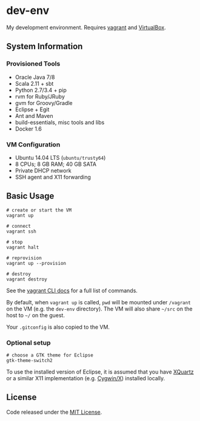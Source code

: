 # dev-env

My development environment. Requires [vagrant](http://www.vagrantup.com/downloads.html) and [VirtualBox](https://www.virtualbox.org/wiki/Downloads).

## System Information

### Provisioned Tools
  * Oracle Java 7/8
  * Scala 2.11 + sbt
  * Python 2.7/3.4 + pip
  * rvm for Ruby/JRuby
  * gvm for Groovy/Gradle
  * Eclipse + Egit
  * Ant and Maven
  * build-essentials, misc tools and libs
  * Docker 1.6

### VM Configuration

  * Ubuntu 14.04 LTS (`ubuntu/trusty64`)
  * 8 CPUs; 8 GB RAM; 40 GB SATA
  * Private DHCP network
  * SSH agent and X11 forwarding

## Basic Usage

    # create or start the VM
    vagrant up

    # connect
    vagrant ssh

    # stop
    vagrant halt

    # reprovision
    vagrant up --provision

    # destroy
    vagrant destroy

See the [vagrant CLI docs](https://docs.vagrantup.com/v2/cli/index.html) for a full list of commands.

By default, when `vagrant up` is called, `pwd` will be mounted under `/vagrant` on the VM (e.g. the `dev-env` directory). The VM will also share `~/src` on the host to `~/` on the guest.

Your `.gitconfig` is also copied to the VM.

### Optional setup

    # choose a GTK theme for Eclipse
    gtk-theme-switch2

To use the installed version of Eclipse, it is assumed that you have [XQuartz](http://xquartz.macosforge.org/landing/) or a similar X11 implementation (e.g. [Cygwin/X](http://en.wikipedia.org/wiki/Cygwin/X)) installed locally.

## License

Code released under the [MIT License](LICENSE).
